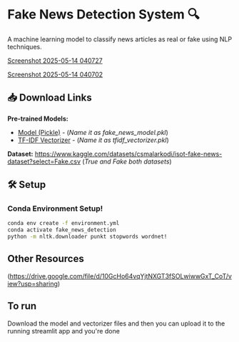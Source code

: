# Fake News Detection System 🔍

A machine learning model to classify news articles as real or fake using NLP techniques.

[Screenshot 2025-05-14 040727](https://github.com/user-attachments/assets/d2e08aeb-3da1-4037-951d-d9921df067be)

[Screenshot 2025-05-14 040702](https://github.com/user-attachments/assets/a5faa372-4b8a-49c4-b20e-1d4bb0720716)


## 📥 Download Links
**Pre-trained Models:**
- [Model (Pickle)]((https://drive.google.com/file/d/1ZW2MI_4XIZe8bMqO5q_SB4X-LpxsUWDr/view?usp=sharing)) -  (*Name it as fake_news_model.pkl*)
- [TF-IDF Vectorizer]((https://drive.google.com/file/d/10GcHo64vqYjtNXGT3fSOLwiwwGxT_CoT/view?usp=sharing)) -  (*Name it as tfidf_vectorizer.pkl*)

**Dataset:**
https://www.kaggle.com/datasets/csmalarkodi/isot-fake-news-dataset?select=Fake.csv
(*True and Fake both datasets*)

## 🛠️ Setup

### Conda Environment Setup!


```bash
conda env create -f environment.yml
conda activate fake_news_detection
python -m nltk.downloader punkt stopwords wordnet!
```

## Other Resources
(https://drive.google.com/file/d/10GcHo64vqYjtNXGT3fSOLwiwwGxT_CoT/view?usp=sharing)

## To run
Download the model and vectorizer files and then you can upload it to the running streamlit app and you're done
